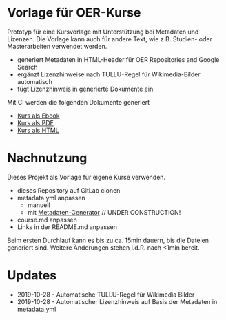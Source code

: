 # Vorlage für OER-Kurse

Prototyp für eine Kursvorlage mit Unterstützung bei Metadaten und Lizenzen. Die Vorlage kann auch für andere Text, wie z.B. Studien- oder Masterarbeiten verwendet werden.

* generiert Metadaten in HTML-Header für OER Repositories and Google Search
* ergänzt Lizenzhinweise nach TULLU-Regel für Wikimedia-Bilder automatisch
* fügt Lizenzhinweis in generierte Dokumente ein

Mit CI werden die folgenden Dokumente generiert

* [Kurs als Ebook](https://tibhannover.gitlab.io/oer/course-metadata-test/course.epub)
* [Kurs als PDF](https://tibhannover.gitlab.io/oer/course-metadata-test/course.pdf)
* [Kurs als HTML](https://tibhannover.gitlab.io/oer/course-metadata-test/index.html)

# Nachnutzung

Dieses Projekt als Vorlage für eigene Kurse verwenden.

* dieses Repository auf GitLab clonen
* metadata.yml anpassen
    * manuell
    * mit [Metadaten-Generator](https://tibhannover.gitlab.io/oer/course-metadata-gitlab-form/metadata-generator.html) // UNDER CONSTRUCTION!
* course.md anpassen
* Links in der README.md anpassen

Beim ersten Durchlauf kann es bis zu ca. 15min dauern, bis die Dateien generiert sind. Weitere Änderungen stehen i.d.R. nach <1min bereit.


# Updates

* 2019-10-28 - Automatische TULLU-Regel für Wikimedia Bilder
* 2019-10-28 - Automatischer Lizenzhinweis auf Basis der Metadaten in metadata.yml
